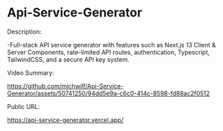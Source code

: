 # Api-Service-Generator

Description:

-Full-stack API service generator with features such as Next.js 13 Client & Server Components, rate-limited API routes, authentication, Typescript, TailwindCSS, and a secure API key system.

Video Summary:

https://github.com/michwilf/Api-Service-Generator/assets/50741250/94dd5e9a-c6c0-414c-8598-fd88ac2f0512

Public URL:

https://api-service-generator.vercel.app/
